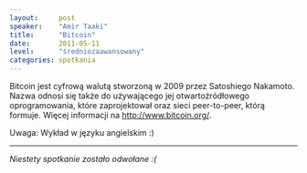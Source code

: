 ```yaml
---
layout:     post
speaker:    "Amir Taaki"
title:      "Bitcoin"
date:       2011-05-11
level:      "średniozaawansowany"
categories: spotkania
---
```


Bitcoin jest cyfrową walutą stworzoną w 2009 przez Satoshiego Nakamoto. 
Nazwa odnosi się także do używającego jej otwartoźródłowego 
oprogramowania, które zaprojektował oraz sieci peer-to-peer, którą 
formuje. Więcej informacji na http://www.bitcoin.org/.

Uwaga: Wykład w języku angielskim :) 

* * *

*Niestety spotkanie zostało odwołane :(*
